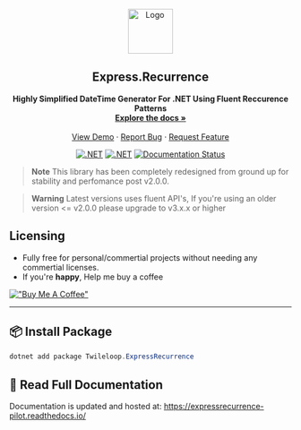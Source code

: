 <!-- PROJECT LOGO -->
<br />
<div align="center">
  <a href="https://github.com/othneildrew/Best-README-Template">
    <img src="https://cdn-icons-png.flaticon.com/512/5299/5299032.png" alt="Logo" width="80" height="80">
  </a>

  <h2 align="center">Express.Recurrence</h2>

  <p align="center">
    <b>Highly Simplified DateTime Generator For .NET Using Fluent Reccurence Patterns</b>
    <br />
    <a href="https://github.com/othneildrew/Best-README-Template"><strong>Explore the docs »</strong></a>
    <br />
    <br />
    <a href="https://github.com/othneildrew/Best-README-Template">View Demo</a>
    ·
    <a href="https://github.com/othneildrew/Best-README-Template/issues">Report Bug</a>
    ·
    <a href="https://github.com/othneildrew/Best-README-Template/issues">Request Feature</a>
  </p>
  
  [![.NET](https://img.shields.io/github/actions/workflow/status/sangeethnandakumar/ExpressRecurrence-Pilot/sonar.yml?branch=master&label=SonarQube%20%28Code%20Quality%29&style=flat-square)](https://www.nuget.org/packages/Twileloop.ExpressRecurrence/)
  [![.NET](https://img.shields.io/nuget/dt/Twileloop.ExpressRecurrence?label=NuGet%20Downloads&style=flat-square)](https://www.nuget.org/packages/Twileloop.ExpressRecurrence/)
  [![Documentation Status](https://readthedocs.org/projects/express-activedirectory/badge/?version=latest)](https://express-activedirectory.readthedocs.io/en/latest/?badge=latest)
  
</div>

> **Note**
> This library has been completely redesigned from ground up for stability and perfomance post v2.0.0.

> **Warning**
Latest versions uses fluent API's, If you're using an older version <= v2.0.0 please upgrade to v3.x.x or higher 

## Licensing
* Fully free for personal/commertial projects without needing any commertial licenses.
* If you're **happy**, Help me buy a coffee

[!["Buy Me A Coffee"](https://www.buymeacoffee.com/assets/img/custom_images/orange_img.png)](https://www.buymeacoffee.com/sangeethnanda)

-----

## :package: Install Package

```powershell
dotnet add package Twileloop.ExpressRecurrence
```

## :loudspeaker: Read Full Documentation
Documentation is updated and hosted at: https://expressrecurrence-pilot.readthedocs.io/
